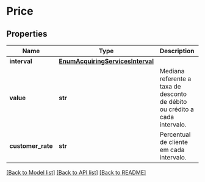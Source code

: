 # Price

## Properties
Name | Type | Description | Notes
------------ | ------------- | ------------- | -------------
**interval** | [**EnumAcquiringServicesInterval**](EnumAcquiringServicesInterval.md) |  | 
**value** | **str** | Mediana referente a taxa de desconto de débito ou crédito a cada intervalo. | 
**customer_rate** | **str** | Percentual de cliente em cada intervalo. | 

[[Back to Model list]](../README.md#documentation-for-models) [[Back to API list]](../README.md#documentation-for-api-endpoints) [[Back to README]](../README.md)

